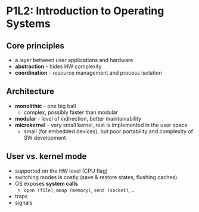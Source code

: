 # P1L2: Introduction to Operating Systems

## Core principles
- a layer between user applications and hardware
- **abstraction** - hides HW complexity
- **coordination** - resource management and process isolation

## Architecture
- **monolithic** - one big ball
    - complex, possibly faster than modular
- **modular** - level of indirection, better maintainability
- **microkernel** - very small kernel, rest is implemented in the user space
    - small (for embedded devices), but poor portability and complexity of SW development

## User vs. kernel mode
- supported on the HW level (CPU flag)
- switching modes is costly (save & restore states, flushing caches)
- OS exposes **system calls**
    - `open (file)`, `mmap (memory)`, `send (socket)`, ..
- traps
- signals
